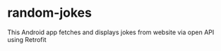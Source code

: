 # random-jokes
This Android app fetches and displays jokes from website via open API using Retrofit
